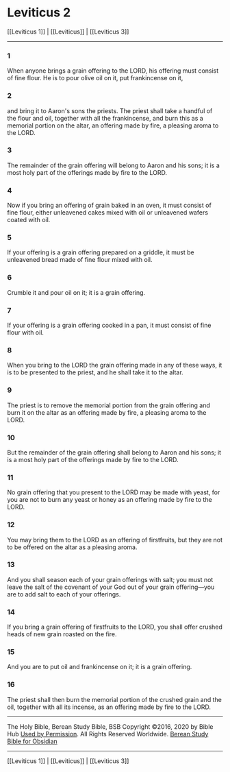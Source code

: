 # Leviticus 2

[[Leviticus 1]] | [[Leviticus]] | [[Leviticus 3]]

---

### 1
When anyone brings a grain offering to the LORD, his offering must consist of fine flour. He is to pour olive oil on it, put frankincense on it,

### 2
and bring it to Aaron's sons the priests. The priest shall take a handful of the flour and oil, together with all the frankincense, and burn this as a memorial portion on the altar, an offering made by fire, a pleasing aroma to the LORD.

### 3
The remainder of the grain offering will belong to Aaron and his sons; it is a most holy part of the offerings made by fire to the LORD.

### 4
Now if you bring an offering of grain baked in an oven, it must consist of fine flour, either unleavened cakes mixed with oil or unleavened wafers coated with oil.

### 5
If your offering is a grain offering prepared on a griddle, it must be unleavened bread made of fine flour mixed with oil.

### 6
Crumble it and pour oil on it; it is a grain offering.

### 7
If your offering is a grain offering cooked in a pan, it must consist of fine flour with oil.

### 8
When you bring to the LORD the grain offering made in any of these ways, it is to be presented to the priest, and he shall take it to the altar.

### 9
The priest is to remove the memorial portion from the grain offering and burn it on the altar as an offering made by fire, a pleasing aroma to the LORD.

### 10
But the remainder of the grain offering shall belong to Aaron and his sons; it is a most holy part of the offerings made by fire to the LORD.

### 11
No grain offering that you present to the LORD may be made with yeast, for you are not to burn any yeast or honey as an offering made by fire to the LORD.

### 12
You may bring them to the LORD as an offering of firstfruits, but they are not to be offered on the altar as a pleasing aroma.

### 13
And you shall season each of your grain offerings with salt; you must not leave the salt of the covenant of your God out of your grain offering—you are to add salt to each of your offerings.

### 14
If you bring a grain offering of firstfruits to the LORD, you shall offer crushed heads of new grain roasted on the fire.

### 15
And you are to put oil and frankincense on it; it is a grain offering.

### 16
The priest shall then burn the memorial portion of the crushed grain and the oil, together with all its incense, as an offering made by fire to the LORD.

---

The Holy Bible, Berean Study Bible, BSB
Copyright ©2016, 2020 by Bible Hub
[Used by Permission](https://berean.bible/terms.htm). All Rights Reserved Worldwide.
[Berean Study Bible for Obsidian](https://github.com/gapmiss/berean-study-bible-for-obsidian)

---

[[Leviticus 1]] | [[Leviticus]] | [[Leviticus 3]]

